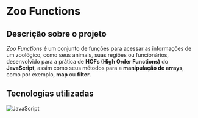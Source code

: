 <h1>Zoo Functions</h1>

<h2>Descrição sobre o projeto</h2>

<i>Zoo Functions</i> é um conjunto de funções para acessar as informações de um zoológico, como seus animais, suas regiões ou funcionários, desenvolvido para a prática de <b>HOFs (High Order Functions)</b> do <b>JavaScript</b>, assim como seus métodos para a <b>manipulação de arrays</b>, como por exemplo, <b>map</b> ou <b>filter</b>.

<h2>Tecnologias utilizadas</h2>

<img alt="JavaScript" src="https://img.shields.io/badge/JavaScript-323330?style=for-the-badge&logo=javascript&logoColor=F7DF1E" />
